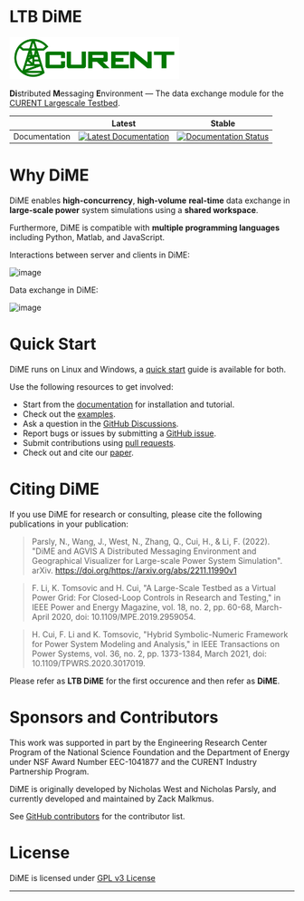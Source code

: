 # LTB DiME

<img src="docs/source/images/sponsors/CURENT_Logo_NameOnTrans.png" alt="CURENT ERC Logo" width="300" height="auto">

**Di**stributed **M**essaging **E**nvironment &mdash; The data exchange module for the [CURENT Largescale Testbed][LTB Repository].

|               | Latest                                                                                                                                   | Stable                                                                                                                                   |
| ------------- | ---------------------------------------------------------------------------------------------------------------------------------------- | ---------------------------------------------------------------------------------------------------------------------------------------- |
| Documentation | [![Latest Documentation](https://readthedocs.org/projects/ltbdime/badge/?version=latest)](https://ltbdime.readthedocs.io/en/latest/?badge=latest) | [![Documentation Status](https://readthedocs.org/projects/ltbdime/badge/?version=stable)](https://ltbdime.readthedocs.io/en/latest/?badge=stable) |

# Why DiME

DiME enables **high-concurrency**, **high-volume** **real-time** data exchange in **large-scale power** system simulations using a **shared workspace**.

Furthermore, DiME is compatible with **multiple programming languages** including Python, Matlab, and JavaScript.

Interactions between server and clients in DiME:

<img width="500" alt="image" src="https://user-images.githubusercontent.com/79226045/203223058-5d1648a0-d37c-4363-8cb6-9ad77499a12a.png">

Data exchange in DiME:

<img width="500" alt="image" src="https://user-images.githubusercontent.com/79226045/203223229-229a1321-64a7-4751-8261-7372a2b19128.png">

# Quick Start

DiME runs on Linux and Windows, a [quick start][Quick Start] guide is available for both.

Use the following resources to get involved:

+ Start from the [documentation][Documentation] for installation and tutorial.
+ Check out the [examples][Examples].
+ Ask a question in the [GitHub Discussions][Github Discussions].
+ Report bugs or issues by submitting a [GitHub issue][GitHub Issues].
+ Submit contributions using [pull requests][Github Pull Requests].
+ Check out and cite our [paper][arxiv paper].

# Citing DiME

If you use DiME for research or consulting, please cite the following publications in your publication:

> Parsly, N., Wang, J., West, N., Zhang, Q., Cui, H., & Li, F. (2022). "DiME and AGVIS A Distributed Messaging Environment and Geographical Visualizer for Large-scale Power System Simulation". arXiv. https://doi.org/https://arxiv.org/abs/2211.11990v1

> F. Li, K. Tomsovic and H. Cui, "A Large-Scale Testbed as a Virtual Power Grid: For Closed-Loop Controls in Research and Testing," in IEEE Power and Energy Magazine, vol. 18, no. 2, pp. 60-68, March-April 2020, doi: 10.1109/MPE.2019.2959054.

> H. Cui, F. Li and K. Tomsovic, "Hybrid Symbolic-Numeric Framework for Power System Modeling and Analysis," in IEEE Transactions on Power Systems, vol. 36, no. 2, pp. 1373-1384, March 2021, doi: 10.1109/TPWRS.2020.3017019.

Please refer as **LTB DiME** for the first occurence and then refer as **DiME**.

# Sponsors and Contributors

This work was supported in part by the Engineering Research Center
Program of the National Science Foundation and the Department of Energy under NSF Award Number EEC-1041877 and the CURENT Industry Partnership Program.

DiME is originally developed by Nicholas West and Nicholas Parsly, and currently developed and maintained by Zack Malkmus.

See [GitHub contributors][Github contributors] for the contributor list.

# License

DiME is licensed under [GPL v3 License](./LICENSE)

---

[LTB Repository]: https://github.com/CURENT
[DiME]: https://ltbdime.readthedocs.io
[Documentation]: https://ltb.readthedocs.io/projects/dime/en/latest/
[Examples]: https://ltb.readthedocs.io/projects/dime/en/latest/examples/index.html#examples
[Quick Start]: https://ltb.readthedocs.io/projects/dime/en/latest/quick_start/index.html#quick-start
[Github contributors]: https://github.com/CURENT/dime/graphs/contributors
[Github Discussions]: https://github.com/CURENT/dime/discussions
[Github Issues]: https://github.com/CURENT/dime/issues
[Github Insights]: https://github.com/CURENT/dime/pulse
[Github Pull Requests]: https://github.com/CURENT/dime/pulls
[arxiv paper]: https://arxiv.org/abs/2211.11990